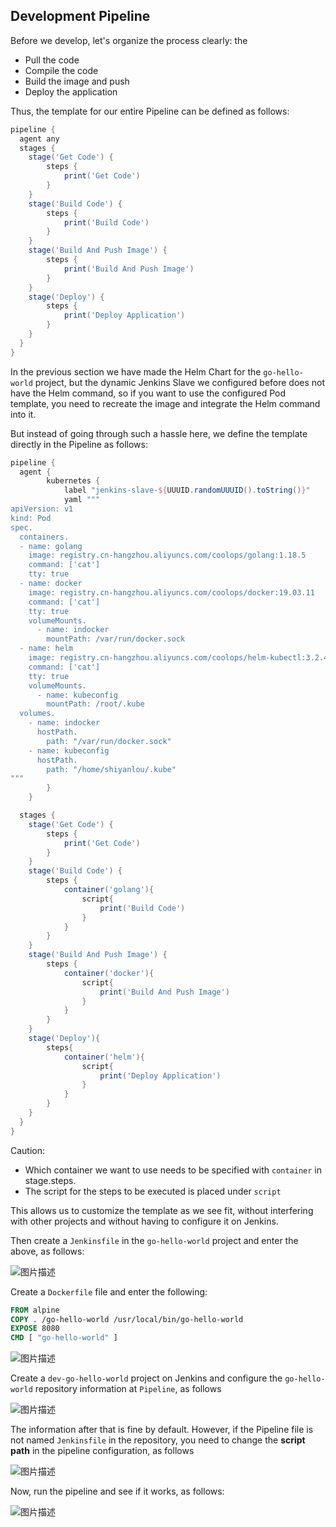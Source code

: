 ## Development Pipeline

Before we develop, let's organize the process clearly: the

- Pull the code
- Compile the code
- Build the image and push
- Deploy the application

Thus, the template for our entire Pipeline can be defined as follows:

```groovy
pipeline {
  agent any
  stages {
    stage('Get Code') {
        steps {
            print('Get Code')
        }
    }
    stage('Build Code') {
        steps {
            print('Build Code')
        }
    }
    stage('Build And Push Image') {
        steps {
            print('Build And Push Image')
        }
    }
    stage('Deploy') {
        steps {
            print('Deploy Application')
        }
    }
  }
}
```

In the previous section we have made the Helm Chart for the `go-hello-world` project, but the dynamic Jenkins Slave we configured before does not have the Helm command, so if you want to use the configured Pod template, you need to recreate the image and integrate the Helm command into it.

But instead of going through such a hassle here, we define the template directly in the Pipeline as follows:

```groovy
pipeline {
  agent {
        kubernetes {
            label "jenkins-slave-${UUUID.randomUUUID().toString()}"
            yaml """
apiVersion: v1
kind: Pod
spec.
  containers.
  - name: golang
    image: registry.cn-hangzhou.aliyuncs.com/coolops/golang:1.18.5
    command: ['cat']
    tty: true
  - name: docker
    image: registry.cn-hangzhou.aliyuncs.com/coolops/docker:19.03.11
    command: ['cat']
    tty: true
    volumeMounts.
      - name: indocker
        mountPath: /var/run/docker.sock
  - name: helm
    image: registry.cn-hangzhou.aliyuncs.com/coolops/helm-kubectl:3.2.4
    command: ['cat']
    tty: true
    volumeMounts.
      - name: kubeconfig
        mountPath: /root/.kube
  volumes.
    - name: indocker
      hostPath.
        path: "/var/run/docker.sock"
    - name: kubeconfig
      hostPath.
        path: "/home/shiyanlou/.kube"
"""
        }
    }

  stages {
    stage('Get Code') {
        steps {
            print('Get Code')
        }
    }
    stage('Build Code') {
        steps {
            container('golang'){
                script{
                    print('Build Code')
                }
            }
        }
    }
    stage('Build And Push Image') {
        steps {
            container('docker'){
                script{
                    print('Build And Push Image')
                }
            }
        }
    }
    stage('Deploy'){
        steps{
            container('helm'){
                script{
                    print('Deploy Application')
                }
            }
        }
    }
  }
}
```

Caution:

- Which container we want to use needs to be specified with `container` in stage.steps.
- The script for the steps to be executed is placed under `script`

This allows us to customize the template as we see fit, without interfering with other projects and without having to configure it on Jenkins.

Then create a `Jenkinsfile` in the `go-hello-world` project and enter the above, as follows:

![图片描述](https://doc.shiyanlou.com/courses/10022/2123746/fdb4a3691d373080fe7b198af215fe61-0/wm)

Create a `Dockerfile` file and enter the following:

```dockerfile
FROM alpine
COPY . /go-hello-world /usr/local/bin/go-hello-world
EXPOSE 8080
CMD [ "go-hello-world" ]
```

![图片描述](https://doc.shiyanlou.com/courses/10022/2123746/9297e49237ee812eee581fecdad79483-0/wm)

Create a `dev-go-hello-world` project on Jenkins and configure the `go-hello-world` repository information at `Pipeline`, as follows

![图片描述](https://doc.shiyanlou.com/courses/10022/2123746/e290e191d99a2986069e9cd112f4230e-0/wm)

The information after that is fine by default. However, if the Pipeline file is not named `Jenkinsfile` in the repository, you need to change the **script path** in the pipeline configuration, as follows

![图片描述](https://doc.shiyanlou.com/courses/10022/2123746/a063a8bb5668e660b43d0c432d8a1f82-0/wm)

Now, run the pipeline and see if it works, as follows:

![图片描述](https://doc.shiyanlou.com/courses/10022/2123746/2de4d2fb8791e18929d06efb8ebe3f80-0/wm)
